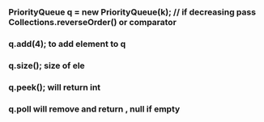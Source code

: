 ### PriorityQueue<Integer> q = new PriorityQueue(k); // if decreasing pass Collections.reverseOrder() or comparator
  
  ### q.add(4); to add element to q
  
  ### q.size(); size of ele
  
  ###  q.peek(); will return int
  
  ### q.poll will remove and return , null if empty
  
